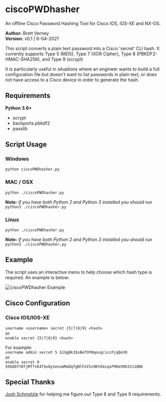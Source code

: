 # ciscoPWDhasher
An offline Cisco Password Hashing Tool for Cisco IOS, IOS-XE and NX-OS.

**Author:** Brett Verney</br>
**Version:** v0.1 | 6-04-2021

This script converts a plain text password into a Cisco 'secret' CLI hash. It currently supports Type 5 (MD5), Type 7 (XOR Cipher), Type 8 (PBKDF2-HMAC-SHA256), and Type 9 (scrypt)

It is particularly useful in situations where an engineer wants to build a full configuration file but doesn't want to list passwords in plain text, or does not have access to a Cisco device in order to generate the hash.

## Requirements

**Python 3.6+**<br>
 - scrypt<br>
 - backports.pbkdf2<br>
 - passlib<br>

## Script Usage

### Windows

```python ciscoPWDhasher.py```

### MAC / OSX

```python ./ciscoPWDhasher.py```

**Note:**
*If you have both Python 2 and Python 3 installed you should run* ```python3 ./ciscoPWDhasher.py```

### Linux

```python ./ciscoPWDhasher.py```

**Note:**
*If you have both Python 2 and Python 3 installed you should run* ```python3 ./ciscoPWDhasher.py```

## Example

The script uses an interactive menu to help choose which hash type is required. An example is below:

![ciscoPWDhasher Example](https://github.com/wifiwizardofoz/ciscoPWDhasher/blob/master/example.PNG)

## Cisco Configuration

### Cisco IOS/IOS-XE

```username <username> secret {5|7|8|9} <hash>```<br>
*or*<br>
```enable secret {5|7|8|9} <hash>```
  
For example:<br>
```username admin secret 5 $1$gBk3$sBeTOYNqovq/iccFjqQoV0```<br>
*or*<br>
```enable secret 9 $9$OD7tNTjMffsK4T$x8y1enumMaDqfgNlFeI5z9KtEmiqxP90e5R632s1QNk```

## Special Thanks
[Josh Schmelzle](https://github.com/joshschmelzle/) for helping me figure out Type 8 and Type 9 requirements.

